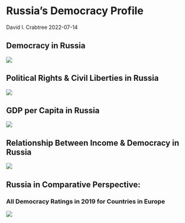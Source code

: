 Russia’s Democracy Profile
================
David I. Crabtree
2022-07-14

## Democracy in Russia

![](C:\Users\David\Desktop\PROGRA~1\FILESA~1\DEMOCR~1\reports\RUSSIA~1/figure-gfm/Demscore-1.png)<!-- -->

## Political Rights & Civil Liberties in Russia

![](C:\Users\David\Desktop\PROGRA~1\FILESA~1\DEMOCR~1\reports\RUSSIA~1/figure-gfm/Political%20Rights%20&%20Civil%20Libs-1.png)<!-- -->

## GDP per Capita in Russia

![](C:\Users\David\Desktop\PROGRA~1\FILESA~1\DEMOCR~1\reports\RUSSIA~1/figure-gfm/GDP%20per%20Capita-1.png)<!-- -->

## Relationship Between Income & Democracy in Russia

![](C:\Users\David\Desktop\PROGRA~1\FILESA~1\DEMOCR~1\reports\RUSSIA~1/figure-gfm/Income%20&%20Dem-1.png)<!-- -->

## Russia in Comparative Perspective:

### All Democracy Ratings in 2019 for Countries in Europe

![](C:\Users\David\Desktop\PROGRA~1\FILESA~1\DEMOCR~1\reports\RUSSIA~1/figure-gfm/Democracy%20in%20Comparative%20Perspective-1.png)<!-- -->
